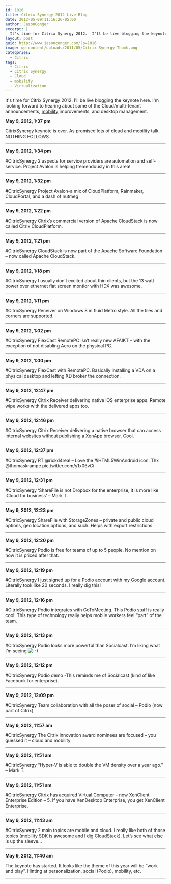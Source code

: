 ```yaml
---
id: 1016
title: Citrix Synergy 2012 Live Blog
date: 2012-05-09T11:16:26-05:00
author: JasonConger
excerpt: |
  It's time for Citrix Synergy 2012.  I'll be live blogging the keynote again this year. I'm looking forward to hearing about some of the Cloud/multi-tenant announcements and <a href="http://www.jasonconger.com/tags/#mobility" title="mobility">mobility</a> improvements.
layout: post
guid: http://www.jasonconger.com/?p=1016
image: wp-content/uploads/2011/05/Citrix-Synergy-Thumb.png
categories:
  - Citrix
tags:
  - Citrix
  - Citrix Synergy
  - Cloud
  - mobility
  - Virtualization
---
```

It's time for Citrix Synergy 2012. I'll be live blogging the keynote here. I'm looking forward to hearing about some of the Cloud/multi-tenant announcements, <a title="mobility" href="http://www.jasonconger.com/tags/#mobility">mobility</a> improvements, and desktop management.<!--more-->
<div id="liveblog-1016">
<div id="liveblog-entry-1050">

<strong>May 9, 2012, 1:37 pm</strong>

CitrixSynergy keynote is over. As promised lots of cloud and mobility talk. NOTHING FOLLOWS
<div style="width: 100%; height: 1px; background-color: #6f6f6f; margin-bottom: 3px;"></div>
</div>
<div id="liveblog-entry-1049">

<strong>May 9, 2012, 1:34 pm</strong>

#CitrixSynergy 2 aspects for service providers are automation and self-service. Project Avalon is helping tremendously in this area!
<div style="width: 100%; height: 1px; background-color: #6f6f6f; margin-bottom: 3px;"></div>
</div>
<div id="liveblog-entry-1048">

<strong>May 9, 2012, 1:32 pm</strong>

#CitrixSynergy Project Avalon-a mix of CloudPlatform, Rainmaker, CloudPortal, and a dash of nutmeg
<div style="width: 100%; height: 1px; background-color: #6f6f6f; margin-bottom: 3px;"></div>
</div>
<div id="liveblog-entry-1047">

<strong>May 9, 2012, 1:22 pm</strong>

#CitrixSynergy Citrix’s commercial version of Apache CloudStack is now called Citrix CloudPlatform.
<div style="width: 100%; height: 1px; background-color: #6f6f6f; margin-bottom: 3px;"></div>
</div>
<div id="liveblog-entry-1046">

<strong>May 9, 2012, 1:21 pm</strong>

#CitrixSynergy CloudStack is now part of the Apache Software Foundation – now called Apache CloudStack.
<div style="width: 100%; height: 1px; background-color: #6f6f6f; margin-bottom: 3px;"></div>
</div>
<div id="liveblog-entry-1045">

<strong>May 9, 2012, 1:18 pm</strong>

#CitrixSynergy I usually don’t excited about thin clients, but the 13 watt power over ethernet flat screen montior with HDX was awesome.
<div style="width: 100%; height: 1px; background-color: #6f6f6f; margin-bottom: 3px;"></div>
</div>
<div id="liveblog-entry-1044">

<strong>May 9, 2012, 1:11 pm</strong>

#CitrixSynergy Receiver on Windows 8 in fluid Metro style. All the tiles and corners are supported.
<div style="width: 100%; height: 1px; background-color: #6f6f6f; margin-bottom: 3px;"></div>
</div>
<div id="liveblog-entry-1043">

<strong>May 9, 2012, 1:02 pm</strong>

#CitrixSynergy FlexCast RemotePC isn’t really new AFAIKT – with the exception of not disabling Aero on the physical PC.
<div style="width: 100%; height: 1px; background-color: #6f6f6f; margin-bottom: 3px;"></div>
</div>
<div id="liveblog-entry-1041">

<strong>May 9, 2012, 1:00 pm</strong>

#CitrixSynergy FlexCast with RemotePC. Basically installing a VDA on a physical desktop and letting XD broker the connection.
<div style="width: 100%; height: 1px; background-color: #6f6f6f; margin-bottom: 3px;"></div>
</div>
<div id="liveblog-entry-1040">

<strong>May 9, 2012, 12:47 pm</strong>

#CitrixSynergy Citrix Receiver delivering native iOS enterprise apps. Remote wipe works with the delivered apps too.
<div style="width: 100%; height: 1px; background-color: #6f6f6f; margin-bottom: 3px;"></div>
</div>
<div id="liveblog-entry-1039">

<strong>May 9, 2012, 12:46 pm</strong>

#CitrixSynergy Citrix Receiver delivering a native browser that can access internal websites without publishing a XenApp browser. Cool.
<div style="width: 100%; height: 1px; background-color: #6f6f6f; margin-bottom: 3px;"></div>
</div>
<div id="liveblog-entry-1038">

<strong>May 9, 2012, 12:37 pm</strong>

#CitrixSynergy RT @rickd4real – Love the #iHTML5WinAndroid icon. Thx @thomaskrampe pic.twitter.com/y1x06vCi
<div style="width: 100%; height: 1px; background-color: #6f6f6f; margin-bottom: 3px;"></div>
</div>
<div id="liveblog-entry-1037">

<strong>May 9, 2012, 12:31 pm</strong>

#CitrixSynergy ‘ShareFile is not Dropbox for the enterprise, it is more like iCloud for business’ – Mark T.
<div style="width: 100%; height: 1px; background-color: #6f6f6f; margin-bottom: 3px;"></div>
</div>
<div id="liveblog-entry-1036">

<strong>May 9, 2012, 12:23 pm</strong>

#CitrixSynergy ShareFile with StorageZones – private and public cloud options, geo location options, and such. Helps with export restrictions.
<div style="width: 100%; height: 1px; background-color: #6f6f6f; margin-bottom: 3px;"></div>
</div>
<div id="liveblog-entry-1035">

<strong>May 9, 2012, 12:20 pm</strong>

#CitrixSynergy Podio is free for teams of up to 5 people. No mention on how it is priced after that.
<div style="width: 100%; height: 1px; background-color: #6f6f6f; margin-bottom: 3px;"></div>
</div>
<div id="liveblog-entry-1034">

<strong>May 9, 2012, 12:19 pm</strong>

#CitrixSynergy I just signed up for a Podio account with my Google account. Literally took like 20 seconds. I really dig this!
<div style="width: 100%; height: 1px; background-color: #6f6f6f; margin-bottom: 3px;"></div>
</div>
<div id="liveblog-entry-1033">

<strong>May 9, 2012, 12:16 pm</strong>

#CitrixSynergy Podio integrates with GoToMeeting. This Podio stuff is really cool! This type of technology really helps mobile workers feel “part” of the team.
<div style="width: 100%; height: 1px; background-color: #6f6f6f; margin-bottom: 3px;"></div>
</div>
<div id="liveblog-entry-1032">

<strong>May 9, 2012, 12:13 pm</strong>

#CitrixSynergy Podio looks more powerful than Socialcast. I’m liking what I’m seeing <img class="wp-smiley" src="http://www.jasonconger.com/wp-includes/images/smilies/icon_smile.gif" alt=":-)" />
<div style="width: 100%; height: 1px; background-color: #6f6f6f; margin-bottom: 3px;"></div>
</div>
<div id="liveblog-entry-1031">

<strong>May 9, 2012, 12:12 pm</strong>

#CitrixSynergy Podio demo -This reminds me of Socialcast (kind of like Facebook for enterprise).
<div style="width: 100%; height: 1px; background-color: #6f6f6f; margin-bottom: 3px;"></div>
</div>
<div id="liveblog-entry-1029">

<strong>May 9, 2012, 12:09 pm</strong>

#CitrixSynergy Team collaboration with all the poser of social – Podio (now part of Citrix)
<div style="width: 100%; height: 1px; background-color: #6f6f6f; margin-bottom: 3px;"></div>
</div>
<div id="liveblog-entry-1028">

<strong>May 9, 2012, 11:57 am</strong>

#CitrixSynergy The Citrix innovation award nominees are focused – you guessed it – cloud and mobility
<div style="width: 100%; height: 1px; background-color: #6f6f6f; margin-bottom: 3px;"></div>
</div>
<div id="liveblog-entry-1027">

<strong>May 9, 2012, 11:51 am</strong>

#CitrixSynergy “Hyper-V is able to double the VM density over a year ago.” – Mark T.
<div style="width: 100%; height: 1px; background-color: #6f6f6f; margin-bottom: 3px;"></div>
</div>
<div id="liveblog-entry-1026">

<strong>May 9, 2012, 11:51 am</strong>

#CitrixSynergy Citrix has acquired Virtual Computer – now XenClient Enterprise Edition – 5. If you have XenDesktop Enterprise, you get XenClient Enterprise.
<div style="width: 100%; height: 1px; background-color: #6f6f6f; margin-bottom: 3px;"></div>
</div>
<div id="liveblog-entry-1025">

<strong>May 9, 2012, 11:43 am</strong>

#CitrixSynergy 2 main topics are mobile and cloud. I really like both of those topics (mobility SDK is awesome and I dig CloudStack). Let’s see what else is up the sleeve…
<div style="width: 100%; height: 1px; background-color: #6f6f6f; margin-bottom: 3px;"></div>
</div>
<div id="liveblog-entry-1024">

<strong>May 9, 2012, 11:40 am</strong>

The keynote has started. It looks like the theme of this year will be “work and play”. Hinting at personalization, social (Podio), mobility, etc.
<div style="width: 100%; height: 1px; background-color: #6f6f6f; margin-bottom: 3px;"></div>
</div>
</div>
